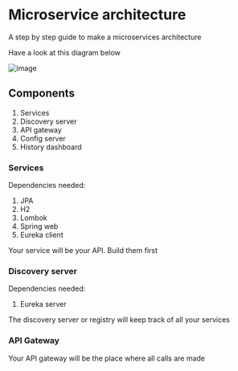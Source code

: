 # Microservice architecture
A step by step guide to make a microservices architecture

Have a look at this diagram below

![image](https://user-images.githubusercontent.com/33395236/187933464-9cf7f0eb-630b-4b1c-b7bf-d0662d90b515.png)

## Components
1. Services
2. Discovery server
3. API gateway
4. Config server
5. History dashboard

### Services
Dependencies needed:
1. JPA
2. H2
3. Lombok
4. Spring web
5. Eureka client

Your service will be your API. Build them first

### Discovery server
Dependencies needed:
1. Eureka server

The discovery server or registry will keep track of all your services

### API Gateway

Your API gateway will be the place where all calls are made

####

